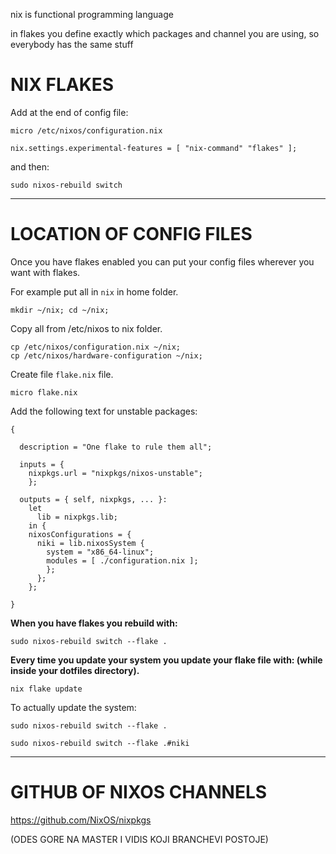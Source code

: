 
nix is functional programming language

in flakes you define exactly which packages and channel you are using, so everybody has the same stuff

# NIX FLAKES

Add at the end of config file:

```
micro /etc/nixos/configuration.nix
```

```
nix.settings.experimental-features = [ "nix-command" "flakes" ];
```

and then:

```
sudo nixos-rebuild switch
```

---

# LOCATION OF CONFIG FILES

Once you have flakes enabled you can put your config files wherever you want with flakes.

For example put all in `nix` in home folder.

```
mkdir ~/nix; cd ~/nix;
```

Copy all from /etc/nixos to nix folder.

```
cp /etc/nixos/configuration.nix ~/nix;
cp /etc/nixos/hardware-configuration ~/nix;
```

Create file `flake.nix` file.

```
micro flake.nix
```
Add the following text for unstable packages:

```
{

  description = "One flake to rule them all";

  inputs = {
    nixpkgs.url = "nixpkgs/nixos-unstable";
    };

  outputs = { self, nixpkgs, ... }:
    let
      lib = nixpkgs.lib;
    in {
    nixosConfigurations = {
      niki = lib.nixosSystem {
        system = "x86_64-linux";
        modules = [ ./configuration.nix ];
        };
      };
    };

}
```

**When you have flakes you rebuild with:**

```
sudo nixos-rebuild switch --flake .
```

**Every time you update your system you update your flake file with:
(while inside your dotfiles directory).**

```
nix flake update
```
To actually update the system:

```
sudo nixos-rebuild switch --flake .
```

```
sudo nixos-rebuild switch --flake .#niki
```

---

# GITHUB OF NIXOS CHANNELS

https://github.com/NixOS/nixpkgs

(ODES GORE NA MASTER I VIDIS KOJI BRANCHEVI POSTOJE)

